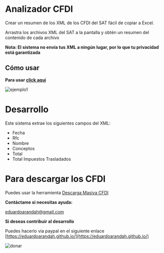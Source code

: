 # Analizador CFDI

Crear un resumen de los XML de los CFDI del SAT fácil de copiar a Excel.

Arrastra los archivos XML del SAT a la pantalla y obtén un resumen del contenido de cada archivo

**Nota: El sistema no envía tus XML a ningún lugar, por lo que tu privacidad está garantizada**

## Cómo usar

**Para usar [click aquí](https://analizador-cfdi.netlify.com)**

![ejemplo1](https://user-images.githubusercontent.com/4065733/38106353-f1a258be-334b-11e8-98ac-6206ddacb1ae.png)


# Desarrollo

Este sistema extrae los siguientes campos del XML:

- Fecha
- Rfc
- Nombre
- Conceptos
- Total
- Total Impuestos Trasladados

# Para descargar los CFDI

Puedes usar la herramienta [Descarga Masiva CFDI](https://github.com/eduardoarandah/DescargaMasivaCFDI)


**Contáctame si necesitas ayuda:** 

eduardoarandah@gmail.com

**Si deseas contribuir al desarrollo**

Puedes hacerlo via paypal en el siguiente enlace
[https://eduardoarandah.github.io/](https://eduardoarandah.github.io/)

![donar](https://user-images.githubusercontent.com/4065733/38109725-587af320-3356-11e8-941a-7215489a9286.png)
